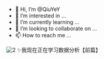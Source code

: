 - 👋 Hi, I’m @QiuYeY
- 👀 I’m interested in ...
- 🌱 I’m currently learning ...
- 💞️ I’m looking to collaborate on ...
- 📫 How to reach me ...

<!---
QiuYeY/QiuYeY is a ✨ special ✨ repository because its `README.md` (this file) appears on your GitHub profile.
You can click the Preview link to take a look at your changes.
--->
![2](https://user-images.githubusercontent.com/108193788/177034322-9984ed68-8410-4073-b484-5028bbbf2f30.png)
✨我现在正在学习数据分析【前篇】
